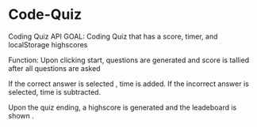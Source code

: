 # Code-Quiz
Coding Quiz API
GOAL: Coding Quiz that has a score, timer, and localStorage highscores 

Function: Upon clicking start, questions are generated and score is tallied after all questions are asked 

If the correct answer is selected , time is added.
If the incorrect answer is selected, time is subtracted. 

Upon the quiz ending, a highscore is generated and the leadeboard is shown . 

